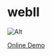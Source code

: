 # webII

![Alt](https://github.com/user-attachments/assets/b21f28fe-d33e-4128-afae-af440fe70030)


<a href="https://rezaabasiweb.github.io/webII/">Online Demo</a>
